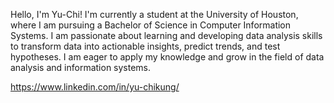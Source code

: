 Hello, I'm Yu-Chi! I'm currently a student at the University of Houston, where I am pursuing a Bachelor of Science in Computer Information Systems. I am passionate about learning and developing data analysis skills to transform data into actionable insights, predict trends, and test hypotheses. I am eager to apply my knowledge and grow in the field of data analysis and information systems.

https://www.linkedin.com/in/yu-chikung/ 
